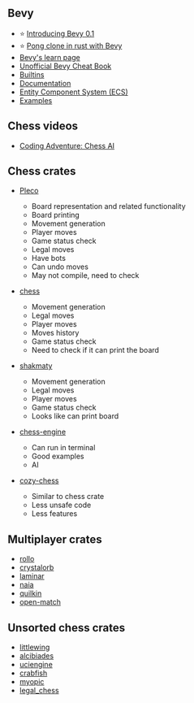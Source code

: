 
## Bevy

- :star: [Introducing Bevy 0.1](https://bevyengine.org/news/introducing-bevy/)
- :star: [Pong clone in rust with Bevy](https://www.youtube.com/playlist?list=PLOc_rMRI1KqnsZhPt1dhjRqi9PZYnyjCB)
- [Bevy's learn page](https://bevyengine.org/learn/)
- [Unofficial Bevy Cheat Book](https://bevy-cheatbook.github.io/)
- [Builtins](https://bevy-cheatbook.github.io/builtins.html)
- [Documentation](https://docs.rs/bevy/latest/bevy/index.html)
- [Entity Component System (ECS)](https://www.youtube.com/watch?v=s6TMa33niJo)
- [Examples](https://bevyengine.org/examples/)

## Chess videos

- [Coding Adventure: Chess AI](https://www.youtube.com/watch?v=U4ogK0MIzqk&ab_channel=SebastianLague)

## Chess crates

- [Pleco](https://github.com/sfleischman105/Pleco)
  * Board representation and related functionality
  * Board printing
  * Movement generation
  * Player moves
  * Game status check
  * Legal moves
  * Have bots
  * Can undo moves
  * May not compile, need to check

- [chess](https://github.com/jordanbray/chess)
  * Movement generation
  * Legal moves
  * Player moves
  * Moves history
  * Game status check
  * Need to check if it can print the board

- [shakmaty](https://github.com/niklasf/shakmaty)
  * Movement generation
  * Legal moves
  * Player moves
  * Game status check
  * Looks like can print board

- [chess-engine](https://github.com/adam-mcdaniel/chess-engine)
  * Can run in terminal
  * Good examples
  * AI

- [cozy-chess](https://github.com/analog-hors/cozy-chess)
  * Similar to chess crate
  * Less unsafe code
  * Less features

## Multiplayer crates

- [rollo](https://github.com/netskillzgh/rollo)
- [crystalorb](https://github.com/ErnWong/crystalorb)
- [laminar](https://github.com/TimonPost/laminar)
- [naia](https://github.com/naia-rs/naia)
- [quilkin](https://github.com/googleforgames/quilkin)
- [open-match](https://github.com/googleforgames/open-match)

## Unsorted chess crates

- [littlewing](https://lib.rs/crates/littlewing)
- [alcibiades](https://lib.rs/crates/alcibiades)
- [uciengine](https://github.com/hyperchessbot/uciengine)
- [crabfish](https://github.com/monlih/crabfish)
- [myopic](https://github.com/th0masb/myopic/)
- [legal_chess](https://github.com/paul-schaaf/legal_chess)

